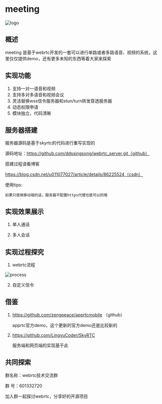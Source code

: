 # meeting  
![logo](https://github.com/ddssingsong/webrtc_android/blob/master/image/logo.png)



## 概述

meeting 是基于webrtc开发的一套可以进行单路或者多路语音、视频的系统，这里仅仅提供demo，还有更多未知的东西等着大家来探索



## 实现功能

1. 支持一对一语音和视频
2. 支持多对多语音和视频会议
3. 灵活替换wss信令服务器和stun/turn转发穿透服务器
4. 动态权限申请
5. 模块独立，代码清晰



## 服务器搭建

服务器源码是基于skyrtc的代码进行重写实现的

源码地址：https://github.com/ddssingsong/webrtc_server.git（github）

搭建过程请看博客

https://blog.csdn.net/u011077027/article/details/86225524（csdn）

使用tips:

```
如果只使用移动端的话，服务器不配置https代理也是可以的哦
```





## 实现效果展示

1. 单人通话





2. 多人会话

   



## 实现过程探究

1. webrtc流程

![process](https://github.com/ddssingsong/webrtc_android/blob/master/image/image1.png)

2. 自定义信令

#### 



## 借鉴

1. https://github.com/zengpeace/apprtcmobile （github）

   apprtc官方demo，这个更新的官方demo还是比较新的

2. https://github.com/LingyuCoder/SkyRTC

   服务端和网页端的实现基于此



## 共同探索

群名称：webrtc技术交流群

群   号：601332720

加入群一起探讨webrtc，分享好的开源项目

















